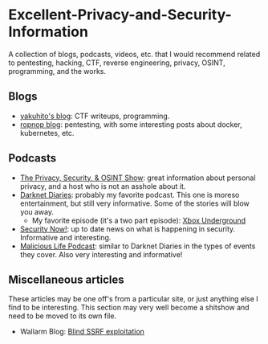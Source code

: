 # Excellent-Privacy-and-Security-Information
A collection of blogs, podcasts, videos, etc. that I would recommend related to pentesting, hacking, CTF, reverse engineering, privacy, OSINT, programming, and the works.

## Blogs

* [yakuhito's blog](https://kuhi.to/): CTF writeups, programming.
* [ropnop blog](https://blog.ropnop.com/): pentesting, with some interesting posts about docker, kubernetes, etc.

## Podcasts

* [The Privacy, Security, & OSINT Show](https://www.inteltechniques.com/podcast.html): great information about personal privacy, and a host who is not an asshole about it. 
* [Darknet Diaries](https://darknetdiaries.com/): probably my favorite podcast. This one is moreso entertainment, but still very informative. Some of the stories will blow you away.
  * My favorite episode (it's a two part episode): [Xbox Underground](https://darknetdiaries.com/episode/45/)
* [Security Now!](https://www.grc.com/SecurityNow.htm): up to date news on what is happening in security. Informative and interesting.
* [Malicious Life Podcast](https://malicious.life/): similar to Darknet Diaries in the types of events they cover. Also very interesting and informative!

## Miscellaneous articles

These articles may be one off's from a particular site, or just anything else I find to be interesting. This section may very well become a shitshow and need to be moved to its own file.

* Wallarm Blog: [Blind SSRF exploitation](https://lab.wallarm.com/blind-ssrf-exploitation/)
